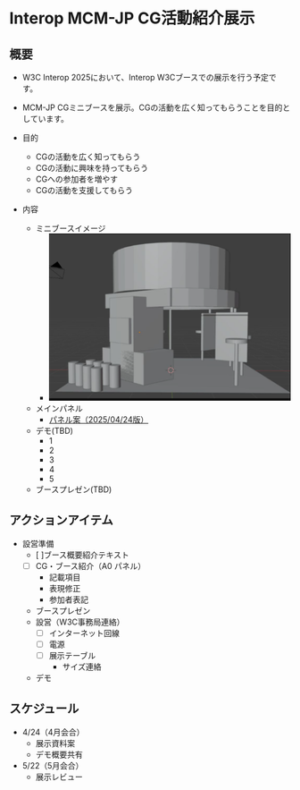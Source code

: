 # Interop MCM-JP CG活動紹介展示

## 概要
- W3C Interop 2025において、Interop W3Cブースでの展示を行う予定です。
- MCM-JP CGミニブースを展示。CGの活動を広く知ってもらうことを目的としています。

- 目的  
  - CGの活動を広く知ってもらう
  - CGの活動に興味を持ってもらう
  - CGへの参加者を増やす
  - CGの活動を支援してもらう      

- 内容
  - ミニブースイメージ
    - ![ミニブースイメージ](booth.png)
  - メインパネル
    - [パネル案（2025/04/24版）](./20250424_Interop_メインパネル案.pdf)
  - デモ(TBD)
    - 1
    - 2
    - 3
    - 4
    - 5
  - ブースプレゼン(TBD)

## アクションアイテム
- 設営準備
  - [ ]ブース概要紹介テキスト
  - [ ] CG・ブース紹介（A0 パネル）
    - 記載項目
    - 表現修正
    - 参加者表記
  - ブースプレゼン
  - 設営（W3C事務局連絡）
    - [ ] インターネット回線
    - [ ] 電源
    - [ ] 展示テーブル
      - サイズ連絡
  - デモ
    
     
## スケジュール
  - 4/24（4月会合）
    - 展示資料案
    - デモ概要共有
  - 5/22（5月会合）
    - 展示レビュー